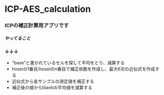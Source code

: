 # ICP-AES_calculation
### ICPの補正計算用アプリです
##### やってること
### ↓↓↓
- “base”と書かれているセルを探して平均をとり、減算する
- hoseiの1番目/hoseiのn番目で補正係数を作成し、最大6次の近似式を作成する
- 近似式から各サンプルの測定値を補正する
- 補正後の値からblankの平均値を減算する
